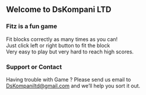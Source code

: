 ## Welcome to DsKompani LTD

### Fitz is a fun game



Fit blocks correctly as many times as you can! <br />
Just click left or right button to fit the block  <br />
Very easy to play but very hard to reach high scores. <br />



### Support or Contact

Having trouble with Game ? Please send us email to DsKompaniltd@gmail.com and we’ll help you sort it out.
